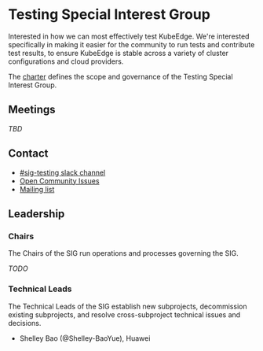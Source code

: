 # Testing Special Interest Group

Interested in how we can most effectively test KubeEdge. We're interested specifically in making it easier for the community to run tests and contribute test results, to ensure KubeEdge is stable across a variety of cluster configurations and cloud providers.

The [charter](https://github.com/kubeedge/community/blob/master/sig-testing/charter.md) defines the scope and governance of the Testing Special Interest Group.

## Meetings

*TBD*

## Contact

- [#sig-testing slack channel](https://kubeedge.slack.com)
- [Open Community Issues](https://github.com/kubeedge/community/issues)
- [Mailing list](https://groups.google.com/forum/#!forum/kubeedge)

## Leadership

### Chairs

The Chairs of the SIG run operations and processes governing the SIG.

*TODO*

### Technical Leads

The Technical Leads of the SIG establish new subprojects, decommission existing subprojects, and resolve cross-subproject technical issues and decisions.

- Shelley Bao (@Shelley-BaoYue), Huawei

